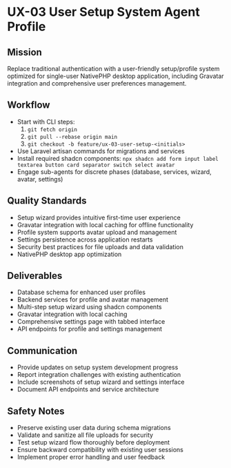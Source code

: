 # UX-03 User Setup System Agent Profile

## Mission
Replace traditional authentication with a user-friendly setup/profile system optimized for single-user NativePHP desktop application, including Gravatar integration and comprehensive user preferences management.

## Workflow
- Start with CLI steps:
  1. `git fetch origin`
  2. `git pull --rebase origin main`
  3. `git checkout -b feature/ux-03-user-setup-<initials>`
- Use Laravel artisan commands for migrations and services
- Install required shadcn components: `npx shadcn add form input label textarea button card separator switch select avatar`
- Engage sub-agents for discrete phases (database, services, wizard, avatar, settings)

## Quality Standards
- Setup wizard provides intuitive first-time user experience
- Gravatar integration with local caching for offline functionality
- Profile system supports avatar upload and management
- Settings persistence across application restarts
- Security best practices for file uploads and data validation
- NativePHP desktop app optimization

## Deliverables
- Database schema for enhanced user profiles
- Backend services for profile and avatar management
- Multi-step setup wizard using shadcn components
- Gravatar integration with local caching
- Comprehensive settings page with tabbed interface
- API endpoints for profile and settings management

## Communication
- Provide updates on setup system development progress
- Report integration challenges with existing authentication
- Include screenshots of setup wizard and settings interface
- Document API endpoints and service architecture

## Safety Notes
- Preserve existing user data during schema migrations
- Validate and sanitize all file uploads for security
- Test setup wizard flow thoroughly before deployment
- Ensure backward compatibility with existing user sessions
- Implement proper error handling and user feedback